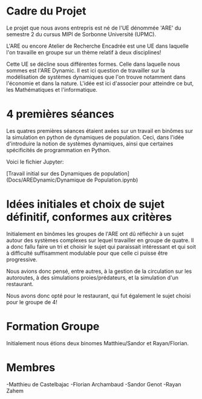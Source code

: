 # Cadre du Projet

Le projet que nous avons entrepris est né de l'UE dénommée 'ARE' du semestre 2 du cursus MIPI de Sorbonne Université (UPMC).

L'ARE ou encore Atelier de Recherche Encadrée est une UE dans laquelle l'on travaille en groupe sur un thème relatif à deux disciplines!

Cette UE se décline sous différentes formes. Celle dans laquelle nous sommes est l'ARE Dynamic. Il est ici question de travailler sur la modélisation de systèmes dynamiques que l'on trouve notamment dans l'économie et dans la nature. L'idée est ici d'associer pour atteindre ce but, les Mathématiques et l'informatique.

# 4 premières séances

Les quatres premières séances étaient axées sur un travail en binômes sur la simulation en python de dynamiques de population. Ceci, dans l'idée d'introduire la notion de systèmes dynamiques, ainsi que certaines spécificités de programmation en Python.

Voici le fichier Jupyter:

[Travail initial sur des Dynamiques de population](Docs/AREDynamic/Dynamique de Population.ipynb)

# Idées initiales et choix de sujet définitif, conformes aux critères

Initialement en binômes les groupes de l'ARE ont dû réfléchir à un sujet autour des systèmes complexes sur lequel travailler en groupe de quatre. Il a donc fallu faire un tri et choisir le sujet qui paraissait intéressant et qui soit à difficulté suffisamment modulable pour que celle ci puisse être progressive.

Nous avions donc pensé, entre autres, à la gestion de la circulation sur les autoroutes, à des simulations proies/prédateurs, et la simulation d'un restaurant.

Nous avons donc opté pour le restaurant, qui fut également le sujet choisi pour le groupe de 4!


# Formation Groupe

Initialement nous étions deux binomes Matthieu/Sandor et Rayan/Florian.


# Membres

-Matthieu de Castelbajac
-Florian Archambaud
-Sandor Genot
-Rayan Zahem

